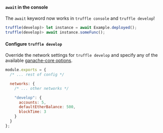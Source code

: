 #### `await` in the console

The `await` keyword now works in `truffle console` and `truffle develop`!

```javascript
truffle(develop)> let instance = await Example.deployed();
truffle(develop)> await instance.someFunc();
```


#### Configure `truffle develop`

Override the network settings for `truffle develop` and specify any of the
available [ganache-core options](https://github.com/trufflesuite/ganache-core#usage).

```javascript
module.exports = {
  /* ... rest of config */

  networks: {
    /* ... other networks */

    "develop": {
      accounts: 5,
      defaultEtherBalance: 500,
      blockTime: 3
    }
  }
};
```
